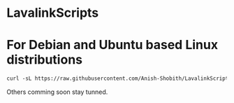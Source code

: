 # LavalinkScripts

# For Debian and Ubuntu based Linux distributions
```md
curl -sL https://raw.githubusercontent.com/Anish-Shobith/LavalinkScripts/master/apt.sh -o LavalinkInstaller.sh && chmod +x LavalinkInstaller.sh
```

Others comming soon stay tunned.